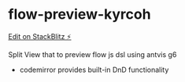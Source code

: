 # flow-preview-kyrcoh

[Edit on StackBlitz ⚡️](https://stackblitz.com/edit/flow-preview-kyrcoh)

Split View that to preview flow js dsl using antvis g6
- codemirror provides built-in DnD functionality